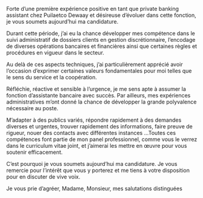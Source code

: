 Forte d’une première expérience positive en tant que private banking assistant chez Puilaetco Dewaay et désireuse d’évoluer dans cette fonction, je vous soumets aujourd’hui ma candidature.

Durant cette période, j’ai eu la chance développer mes compétence dans le suivi administratif de dossiers clients en gestion discrétionnaire, l’encodage de diverses opérations bancaires et financières ainsi que certaines règles et procédures en vigueur dans  le secteur.

Au delà de ces aspects techniques, j’ai particulièrement apprécié avoir l’occasion d’exprimer certaines valeurs fondamentales pour moi telles que le sens du service et la coopération.

Réfléchie, réactive et sensible à l’urgence, je me sens apte à assumer la fonction d’assistante bancaire avec succès. Par ailleurs, mes expériences administratives m’ont donné la chance de développer la grande polyvalence nécessaire au poste. 

M’adapter à des publics variés, répondre rapidement à des demandes diverses et urgentes, trouver rapidement des informations, faire preuve de rigueur, nouer des contacts avec différentes instances …Toutes ces compétences font partie de mon panel professionnel, comme vous le verrez dans le curriculum vitae joint, et j’aimerai les mettre en œuvre pour vous soutenir efficacement. 

C’est pourquoi je vous soumets aujourd’hui ma candidature. Je vous remercie pour l’intérêt que vous y porterez et me tiens à votre disposition pour en discuter de vive voix.

Je vous prie d’agréer, Madame, Monsieur, mes salutations distinguées
